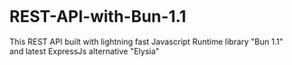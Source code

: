 # REST-API-with-Bun-1.1
This REST API built with lightning fast Javascript Runtime library "Bun 1.1" and latest ExpressJs alternative "Elysia"
